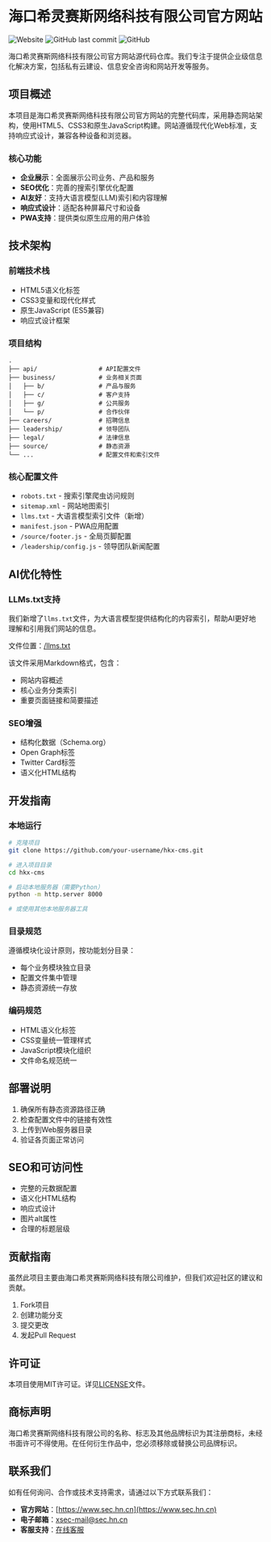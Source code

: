 # 海口希灵赛斯网络科技有限公司官方网站

![Website](https://img.shields.io/website?url=https%3A%2F%2Fwww.sec.hn.cn)
![GitHub last commit](https://img.shields.io/github/last-commit/hkx-cms/hkx-cms)
![GitHub](https://img.shields.io/github/license/hkx-cms/hkx-cms)

海口希灵赛斯网络科技有限公司官方网站源代码仓库。我们专注于提供企业级信息化解决方案，包括私有云建设、信息安全咨询和网站开发等服务。

## 项目概述

本项目是海口希灵赛斯网络科技有限公司官方网站的完整代码库，采用静态网站架构，使用HTML5、CSS3和原生JavaScript构建。网站遵循现代化Web标准，支持响应式设计，兼容各种设备和浏览器。

### 核心功能

- **企业展示**：全面展示公司业务、产品和服务
- **SEO优化**：完善的搜索引擎优化配置
- **AI友好**：支持大语言模型(LLM)索引和内容理解
- **响应式设计**：适配各种屏幕尺寸和设备
- **PWA支持**：提供类似原生应用的用户体验

## 技术架构

### 前端技术栈

- HTML5语义化标签
- CSS3变量和现代化样式
- 原生JavaScript (ES5兼容)
- 响应式设计框架

### 项目结构

```
.
├── api/                 # API配置文件
├── business/            # 业务相关页面
│   ├── b/               # 产品与服务
│   ├── c/               # 客户支持
│   ├── g/               # 公共服务
│   └── p/               # 合作伙伴
├── careers/             # 招聘信息
├── leadership/          # 领导团队
├── legal/               # 法律信息
├── source/              # 静态资源
└── ...                  # 配置文件和索引文件
```

### 核心配置文件

- `robots.txt` - 搜索引擎爬虫访问规则
- `sitemap.xml` - 网站地图索引
- `llms.txt` - 大语言模型索引文件（新增）
- `manifest.json` - PWA应用配置
- `/source/footer.js` - 全局页脚配置
- `/leadership/config.js` - 领导团队新闻配置

## AI优化特性

### LLMs.txt支持

我们新增了`llms.txt`文件，为大语言模型提供结构化的内容索引，帮助AI更好地理解和引用我们网站的信息。

文件位置：[/llms.txt](llms.txt)

该文件采用Markdown格式，包含：
- 网站内容概述
- 核心业务分类索引
- 重要页面链接和简要描述

### SEO增强

- 结构化数据（Schema.org）
- Open Graph标签
- Twitter Card标签
- 语义化HTML结构

## 开发指南

### 本地运行

```bash
# 克隆项目
git clone https://github.com/your-username/hkx-cms.git

# 进入项目目录
cd hkx-cms

# 启动本地服务器（需要Python）
python -m http.server 8000

# 或使用其他本地服务器工具
```

### 目录规范

遵循模块化设计原则，按功能划分目录：
- 每个业务模块独立目录
- 配置文件集中管理
- 静态资源统一存放

### 编码规范

- HTML语义化标签
- CSS变量统一管理样式
- JavaScript模块化组织
- 文件命名规范统一

## 部署说明

1. 确保所有静态资源路径正确
2. 检查配置文件中的链接有效性
3. 上传到Web服务器目录
4. 验证各页面正常访问

## SEO和可访问性

- 完整的元数据配置
- 语义化HTML结构
- 响应式设计
- 图片alt属性
- 合理的标题层级

## 贡献指南

虽然此项目主要由海口希灵赛斯网络科技有限公司维护，但我们欢迎社区的建议和贡献。

1. Fork项目
2. 创建功能分支
3. 提交更改
4. 发起Pull Request

## 许可证

本项目使用MIT许可证。详见[LICENSE](LICENSE)文件。

## 商标声明

海口希灵赛斯网络科技有限公司的名称、标志及其他品牌标识为其注册商标，未经书面许可不得使用。在任何衍生作品中，您必须移除或替换公司品牌标识。

## 联系我们

如有任何询问、合作或技术支持需求，请通过以下方式联系我们：

- **官方网站**：[https://www.sec.hn.cn](https://www.sec.hn.cn)
- **电子邮箱**：xsec-mail@sec.hn.cn
- **客服支持**：[在线客服](https://work.weixin.qq.com/kfid/kfc5c60f929a2e703af)